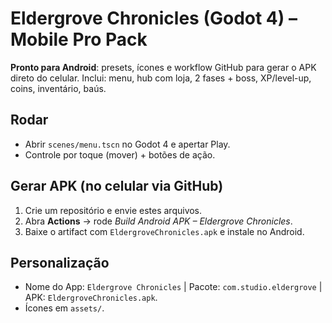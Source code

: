 # Eldergrove Chronicles (Godot 4) – Mobile Pro Pack

**Pronto para Android**: presets, ícones e workflow GitHub para gerar o APK direto do celular.
Inclui: menu, hub com loja, 2 fases + boss, XP/level-up, coins, inventário, baús.

## Rodar
- Abrir `scenes/menu.tscn` no Godot 4 e apertar Play.
- Controle por toque (mover) + botões de ação.

## Gerar APK (no celular via GitHub)
1. Crie um repositório e envie estes arquivos.
2. Abra **Actions** → rode *Build Android APK – Eldergrove Chronicles*.
3. Baixe o artifact com `EldergroveChronicles.apk` e instale no Android.

## Personalização
- Nome do App: `Eldergrove Chronicles` | Pacote: `com.studio.eldergrove` | APK: `EldergroveChronicles.apk`.
- Ícones em `assets/`.
